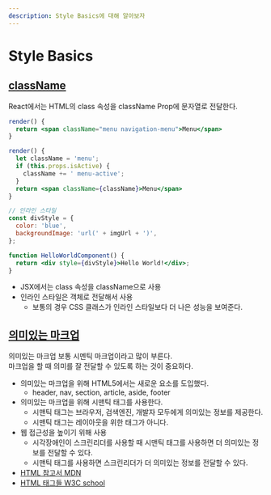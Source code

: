 ```yaml
---
description: Style Basics에 대해 알아보자
---
```


# Style Basics

## [className](https://ko.legacy.reactjs.org/docs/faq-styling.html)

React에서는 HTML의 class 속성을 className Prop에 문자열로 전달한다.

```jsx
render() {
  return <span className="menu navigation-menu">Menu</span>
}

render() {
  let className = 'menu';
  if (this.props.isActive) {
    className += ' menu-active';
  }
  return <span className={className}>Menu</span>
}

// 인라인 스타일
const divStyle = {
  color: 'blue',
  backgroundImage: 'url(' + imgUrl + ')',
};

function HelloWorldComponent() {
  return <div style={divStyle}>Hello World!</div>;
}
```

- JSX에서는 class 속성을 className으로 사용
- 인라인 스타일은 객체로 전달해서 사용
  - 보통의 경우 CSS 클래스가 인라인 스타일보다 더 나은 성능을 보여준다.

## [의미있는 마크업](https://www.w3schools.com/html/html5_semantic_elements.asp)

의미있는 마크업 보통 시멘틱 마크업이라고 많이 부른다.  
마크업을 할 때 의미를 잘 전달할 수 있도록 하는 것이 중요하다.

- 의미있는 마크업을 위해 HTML5에서는 새로운 요소를 도입했다.
  - header, nav, section, article, aside, footer
- 의미있는 마크업을 위해 시맨틱 태그를 사용한다.
  - 시맨틱 태그는 브라우저, 검색엔진, 개발자 모두에게 의미있는 정보를 제공한다.
  - 시맨틱 태그는 레이아웃을 위한 태그가 아니다.
- 웹 접근성을 높이기 위해 사용
  - 시각장애인이 스크린리더를 사용할 때 시맨틱 태그를 사용하면 더 의미있는 정보를 전달할 수 있다.
  - 시맨틱 태그를 사용하면 스크린리더가 더 의미있는 정보를 전달할 수 있다.
- [HTML 참고서 MDN](https://developer.mozilla.org/ko/docs/Web/HTML/Reference)
- [HTML 태그들 W3C school](https://www.w3schools.com/tags/default.asp)